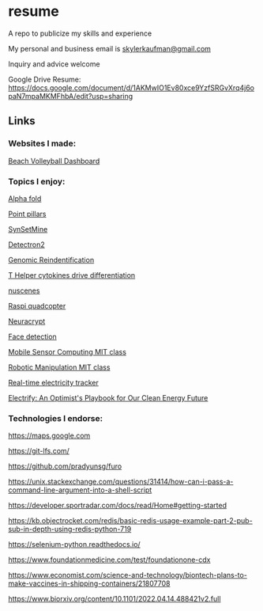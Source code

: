 # resume
A repo to publicize my skills and experience

My personal and business email is skylerkaufman@gmail.com

Inquiry and advice welcome

Google Drive Resume: https://docs.google.com/document/d/1AKMwIO1Ev80xce9YzfSRGvXrq4j6opaN7mpaMKMFhbA/edit?usp=sharing


## Links

### Websites I made:

[Beach Volleyball Dashboard](https://bit.ly/volleyball-streamlit-dash)

### Topics I enjoy:

[Alpha fold](https://www.deepmind.com/research/highlighted-research/alphafold)

[Point pillars](https://openaccess.thecvf.com/content_CVPR_2019/papers/Lang_PointPillars_Fast_Encoders_for_Object_Detection_From_Point_Clouds_CVPR_2019_paper.pdf)

[SynSetMine](https://arxiv.org/pdf/1811.07032.pdf)

[Detectron2](https://colab.research.google.com/drive/16jcaJoc6bCFAQ96jDe2HwtXj7BMD_-m5)

[Genomic Reindentification](https://academic.oup.com/bioinformatics/article/35/3/365/5056754)

[T Helper cytokines drive differentiation](https://www.sciencedirect.com/science/article/pii/S0092867418313163)

[nuscenes](https://www.nuscenes.org/nuscenes)

[Raspi quadcopter](https://courses.ece.cornell.edu/ece5990/ECE5725_Fall2017_projects/Autonomous_Quadcopter_PublishOutput/Main.html)

[Neuracrypt](https://arxiv.org/pdf/2106.02484.pdf)

[Face detection](https://learnopencv.com/face-detection-opencv-dlib-and-deep-learning-c-python/)

[Mobile Sensor Computing MIT class](https://6808.github.io/calendar.html)

[Robotic Manipulation MIT class](https://manipulation.csail.mit.edu/)

[Real-time electricity tracker](https://www.iea.org/data-and-statistics/data-tools/real-time-electricity-tracker)

[Electrify: An Optimist's Playbook for Our Clean Energy Future](https://mitpress.mit.edu/9780262545044/electrify/)


### Technologies I endorse:

https://maps.google.com

https://git-lfs.com/

https://github.com/pradyunsg/furo

https://unix.stackexchange.com/questions/31414/how-can-i-pass-a-command-line-argument-into-a-shell-script

https://developer.sportradar.com/docs/read/Home#getting-started

https://kb.objectrocket.com/redis/basic-redis-usage-example-part-2-pub-sub-in-depth-using-redis-python-719

https://selenium-python.readthedocs.io/

https://www.foundationmedicine.com/test/foundationone-cdx

https://www.economist.com/science-and-technology/biontech-plans-to-make-vaccines-in-shipping-containers/21807708

https://www.biorxiv.org/content/10.1101/2022.04.14.488421v2.full
